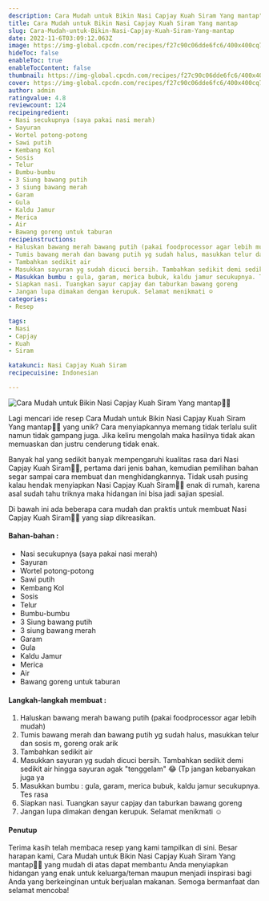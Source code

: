 ```yaml
---
description: Cara Mudah untuk Bikin Nasi Capjay Kuah Siram Yang mantap"
title: Cara Mudah untuk Bikin Nasi Capjay Kuah Siram Yang mantap
slug: Cara-Mudah-untuk-Bikin-Nasi-Capjay-Kuah-Siram-Yang-mantap
date: 2022-11-6T03:09:12.063Z
image: https://img-global.cpcdn.com/recipes/f27c90c06dde6fc6/400x400cq70/photo.jpg
hideToc: false
enableToc: true
enableTocContent: false
thumbnail: https://img-global.cpcdn.com/recipes/f27c90c06dde6fc6/400x400cq70/photo.jpg
cover: https://img-global.cpcdn.com/recipes/f27c90c06dde6fc6/400x400cq70/photo.jpg
author: admin
ratingvalue: 4.8
reviewcount: 124
recipeingredient:
- Nasi secukupnya (saya pakai nasi merah)
- Sayuran
- Wortel potong-potong
- Sawi putih
- Kembang Kol
- Sosis
- Telur
- Bumbu-bumbu
- 3 Siung bawang putih
- 3 siung bawang merah
- Garam
- Gula
- Kaldu Jamur
- Merica
- Air
- Bawang goreng untuk taburan
recipeinstructions:
- Haluskan bawang merah bawang putih (pakai foodprocessor agar lebih mudah)
- Tumis bawang merah dan bawang putih yg sudah halus, masukkan telur dan sosis m, goreng orak arik
- Tambahkan sedikit air
- Masukkan sayuran yg sudah dicuci bersih. Tambahkan sedikit demi sedikit air hingga sayuran agak "tenggelam" 😂 (Tp jangan kebanyakan juga ya
- Masukkan bumbu : gula, garam, merica bubuk, kaldu jamur secukupnya. Tes rasa
- Siapkan nasi. Tuangkan sayur capjay dan taburkan bawang goreng
- Jangan lupa dimakan dengan kerupuk. Selamat menikmati ☺
categories:
- Resep

tags:
- Nasi
- Capjay
- Kuah
- Siram

katakunci: Nasi Capjay Kuah Siram
recipecuisine: Indonesian

---
```


![Cara Mudah untuk Bikin Nasi Capjay Kuah Siram Yang mantap👩‍🍳](https://img-global.cpcdn.com/recipes/f27c90c06dde6fc6/400x400cq70/photo.jpg)

Lagi mencari ide resep Cara Mudah untuk Bikin Nasi Capjay Kuah Siram Yang mantap👩‍🍳 yang unik? Cara menyiapkannya memang tidak terlalu sulit namun tidak gampang juga. Jika keliru mengolah maka hasilnya tidak akan memuaskan dan justru cenderung tidak enak.

Banyak hal yang sedikit banyak mempengaruhi kualitas rasa dari Nasi Capjay Kuah Siram👩‍🍳, pertama dari jenis bahan, kemudian pemilihan bahan segar sampai cara membuat dan menghidangkannya. Tidak usah pusing kalau hendak menyiapkan Nasi Capjay Kuah Siram👩‍🍳 enak di rumah, karena asal sudah tahu triknya maka hidangan ini bisa jadi sajian spesial.

Di bawah ini ada beberapa cara mudah dan praktis untuk membuat Nasi Capjay Kuah Siram👩‍🍳 yang siap dikreasikan.

<!--inarticleads1-->

#### Bahan-bahan :

- Nasi secukupnya (saya pakai nasi merah)
- Sayuran
- Wortel potong-potong
- Sawi putih
- Kembang Kol
- Sosis
- Telur
- Bumbu-bumbu
- 3 Siung bawang putih
- 3 siung bawang merah
- Garam
- Gula
- Kaldu Jamur
- Merica
- Air
- Bawang goreng untuk taburan

<!--inarticleads2-->

#### Langkah-langkah membuat :

1. Haluskan bawang merah bawang putih (pakai foodprocessor agar lebih mudah)
1. Tumis bawang merah dan bawang putih yg sudah halus, masukkan telur dan sosis m, goreng orak arik
1. Tambahkan sedikit air
1. Masukkan sayuran yg sudah dicuci bersih. Tambahkan sedikit demi sedikit air hingga sayuran agak "tenggelam" 😂 (Tp jangan kebanyakan juga ya
1. Masukkan bumbu : gula, garam, merica bubuk, kaldu jamur secukupnya. Tes rasa
1. Siapkan nasi. Tuangkan sayur capjay dan taburkan bawang goreng
1. Jangan lupa dimakan dengan kerupuk. Selamat menikmati ☺

#### Penutup

Terima kasih telah membaca resep yang kami tampilkan di sini. Besar harapan kami, Cara Mudah untuk Bikin Nasi Capjay Kuah Siram Yang mantap👩‍🍳 yang mudah di atas dapat membantu Anda menyiapkan hidangan yang enak untuk keluarga/teman maupun menjadi inspirasi bagi Anda yang berkeinginan untuk berjualan makanan. Semoga bermanfaat dan selamat mencoba!